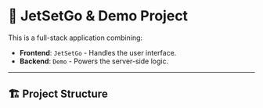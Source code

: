 # 🚀 JetSetGo & Demo Project

This is a full-stack application combining:
- **Frontend**: `JetSetGo` - Handles the user interface.
- **Backend**: `Demo` - Powers the server-side logic.

---

## 🏗️ Project Structure

